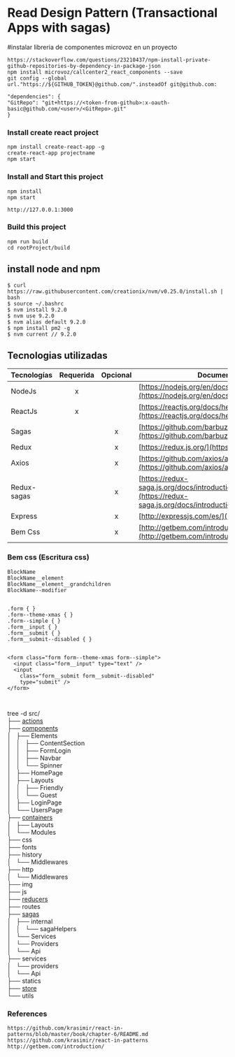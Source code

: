 # Read Design Pattern (Transactional Apps with sagas)




#instalar libreria de componentes microvoz en un proyecto

```
https://stackoverflow.com/questions/23210437/npm-install-private-github-repositories-by-dependency-in-package-json
npm install microvoz/callcenter2_react_components --save
git config --global url."https://${GITHUB_TOKEN}@github.com/".insteadOf git@github.com:

"dependencies": {
"GitRepo": "git+https://<token-from-github>:x-oauth-basic@github.com/<user>/<GitRepo>.git"
}

```



### Install create react project
```
npm install create-react-app -g
create-react-app projectname
npm start
```

### Install and Start this project
```
npm install
npm start

http://127.0.0.1:3000
```


### Build this project
```
npm run build
cd rootProject/build
```




## install node and npm
```
$ curl https://raw.githubusercontent.com/creationix/nvm/v0.25.0/install.sh | bash
$ source ~/.bashrc
$ nvm install 9.2.0
$ nvm use 9.2.0
$ nvm alias default 9.2.0
$ npm install pm2 -g
$ nvm current // 9.2.0
```
## Tecnologias utilizadas

| Tecnologías   | Requerida     | Opcional  	| Documentacion |
| ------------- |:-------------:|:-----------:|-----------|
| NodeJs        | 	    x       |  	        	|      [https://nodejs.org/en/docs/guides/](https://nodejs.org/en/docs/guides/). |
| ReactJs       | 	    x 	    |  	        	|      [https://reactjs.org/docs/hello-world.html](https://reactjs.org/docs/hello-world.html) |
| Sagas         |  		          |     	x   	|      [https://github.com/barbuza/react-saga](https://github.com/barbuza/react-saga) |
| Redux         |  		          |     	x   	|      [https://redux.js.org/](https://redux.js.org/) |
| Axios         |  		          |     	x   	|      [https://github.com/axios/axios](https://github.com/axios/axios) |
| Redux-sagas   |  		          |    	  x   	|      [https://redux-saga.js.org/docs/introduction/BeginnerTutorial.html](https://redux-saga.js.org/docs/introduction/BeginnerTutorial.html) |
| Express       |  		          |     	x   	|      [http://expressjs.com/es/](http://expressjs.com/es/) |
| Bem Css       |  		          |     	x   	|      [http://getbem.com/introduction/](http://getbem.com/introduction/) |

### Bem css (Escritura css)


```
BlockName
BlockName__element
BlockName__element__grandchildren
BlockName--modifier


.form { }
.form--theme-xmas { }
.form--simple { }
.form__input { }
.form__submit { }
.form__submit--disabled { }


<form class="form form--theme-xmas form--simple">
  <input class="form__input" type="text" />
  <input
    class="form__submit form__submit--disabled"
    type="submit" />
</form>



```
tree -d
src/  
├── [actions](https://redux.js.org/basics/actions "actions!")  
├── [components](https://reactjs.org/docs/components-and-props.html "Conceptually, components are like JavaScript functions. They accept arbitrary inputs (called “props”) and return React elements describing what should appear on the screen.")  
│   ├── Elements  
│   │   ├── ContentSection  
│   │   ├── FormLogin  
│   │   ├── Navbar  
│   │   └── Spinner  
│   ├── HomePage  
│   ├── Layouts  
│   │   ├── Friendly  
│   │   └── Guest  
│   ├── LoginPage  
│   └── UsersPage  
├── [containers](https://github.com/krasimir/react-in-patterns/blob/master/book/chapter-6/README.md)  
│   ├── Layouts  
│   └── Modules  
├── css  
├── fonts  
├── history  
│   └── Middlewares  
├── http  
│   └── Middlewares  
├── img  
├── js  
├── [reducers](https://redux.js.org/basics/reducers)  
├── routes  
├── [sagas](https://github.com/barbuza/react-saga)  
│   ├── internal  
│   │   └── sagaHelpers  
│   └── Services  
│       └── Providers  
│           └── Api  
├── services  
│   └── providers  
│       └── Api  
├── statics  
├── [store](https://redux.js.org/api-reference/store)  
└── utils  





### References

```
https://github.com/krasimir/react-in-patterns/blob/master/book/chapter-6/README.md
https://github.com/krasimir/react-in-patterns
http://getbem.com/introduction/

```
